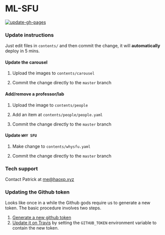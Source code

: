 
# ML-SFU
[![update-gh-pages](https://github.com/sfu-cl-lab/ML-SFU/actions/workflows/update-gh-pages.yml/badge.svg)](https://github.com/sfu-cl-lab/ML-SFU/actions/workflows/update-gh-pages.yml)

### Update instructions

Just edit files in `contents/` and then commit the change, it will **automatically** deploy in 5 mins. 

#### Update the carousel

1. Upload the images to `contents/carousel`

2. Commit the change directly to the `master` branch

#### Add/remove a professor/lab

1. Upload the image to `contents/people`

2. Add an item at `contents/people/people.yaml`

3.  Commit the change directly to the `master` branch

#### Update `WHY SFU`

1. Make change to `contents/whysfu.yaml`

2. Commit the change directly to the `master` branch

### Tech support

Contact Patrick at me@haoxp.xyz

### Updating the Github token

Looks like once in a while the Github gods require us to generate a new token. The basic procedure involves two steps.

1. [Generate a new github token](https://github.com/settings/tokens)
2. [Update it on Travis](https://travis-ci.org/github/sfu-cl-lab/ML-SFU/settings) by setting the `GITHUB_TOKEN` environment variable to contain the new token.
